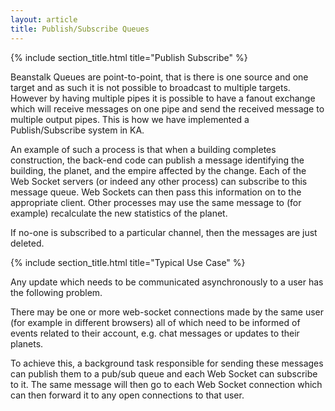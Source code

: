 ```yaml
---
layout: article
title: Publish/Subscribe Queues
---
```


{% include section_title.html title="Publish Subscribe" %}

Beanstalk Queues are point-to-point, that is there is one source and one target and
as such it is not possible to broadcast to multiple targets. However by having 
multiple pipes it is possible to have a fanout exchange which will receive messages
on one pipe and send the received message to multiple output pipes. This is how
we have implemented a Publish/Subscribe system in KA.

An example of such a process is that when a building completes construction, the
back-end code can publish a message identifying the building, the planet, and the 
empire affected by the change. Each of the Web Socket servers (or indeed any other 
process) can subscribe to this message queue. Web Sockets can then pass this information
on to the appropriate client. Other processes may use the same message to (for example)
recalculate the new statistics of the planet.

If no-one is subscribed to a particular channel, then the messages are just deleted.


{% include section_title.html title="Typical Use Case" %}

Any update which needs to be communicated asynchronously to a user has the following 
problem.

There may be one or more web-socket connections made by the same user (for example
in different browsers) all of which need to be informed of events related to their
account, e.g. chat messages or updates to their planets.

To achieve this, a background task responsible for sending these messages can
publish them to a pub/sub queue and each Web Socket can subscribe to it. The same
message will then go to each Web Socket connection which can then forward it to
any open connections to that user.

